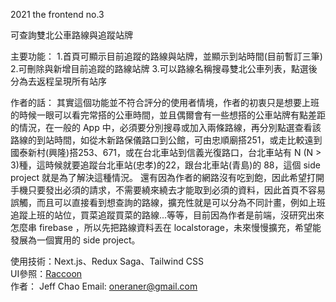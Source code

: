 2021 the frontend no.3

可查詢雙北公車路線與追蹤站牌

主要功能：
1.首頁可顯示目前追蹤的路線與站牌，並顯示到站時間(目前暫訂三筆)
2.可刪除與新增目前追蹤的路線站牌
3.可以路線名稱搜尋雙北公車列表，點選後分為去返程呈現所有站序

作者的話：
    其實這個功能並不符合評分的使用者情境，作者的初衷只是想要上班的時候一眼可以看完常搭的公車時間，並且偶爾會有一些想搭的公車站牌有點差距的情況，在一般的 App 中，必須要分別搜尋或加入兩條路線，再分別點選查看該路線的到站時間，如從木新路保儀路口到公館，可由忠順廟搭251，或走比較遠到國泰新村(興隆)搭253、671，或在台北車站到信義光復路口，台北車站有 N (N > 3)種，這時候就要追蹤台北車站(忠孝)的22，跟台北車站(青島)的 88，這個 side project 就是為了解決這種情況。
    還有因為作者的網路沒有吃到飽，因此希望打開手機只要發出必須的請求，不需要繞來繞去才能取到必須的資料，因此首頁不容易誤觸，而且可以直接看到想查詢的路線，擴充性就是可以分為不同計畫，例如上班追蹤上班的站位，買菜追蹤買菜的路線...等等，目前因為作者是前端，沒研究出來怎麼串 firebase ，所以先把路線資料丟在 localstorage，未來慢慢擴充，希望能發展為一個實用的 side project。


 使用技術：Next.js、Redux Saga、Tailwind CSS <br>
 UI參照：<a href="https://2021.thef2e.com/users/6296427084285739998">Raccoon</a><br>
 作者： Jeff Chao Email: oneraner@gmail.com
